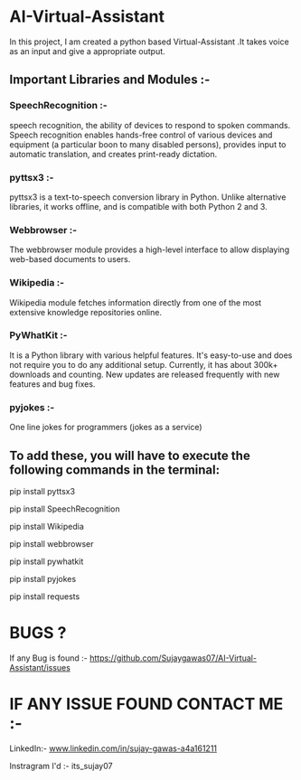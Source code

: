 # AI-Virtual-Assistant
In this project, I am created a  python based Virtual-Assistant .It takes voice as an input and give a appropriate output.

## Important Libraries and Modules :- 

### SpeechRecognition :- 
speech recognition, the ability of devices to respond to spoken commands. Speech recognition enables hands-free control of various devices and equipment (a particular boon to many disabled persons), provides input to automatic translation, and creates print-ready dictation.

### pyttsx3 :- 
pyttsx3 is a text-to-speech conversion library in Python. Unlike alternative libraries, it works offline, and is compatible with both Python 2 and 3.

### Webbrowser :-  
The webbrowser module provides a high-level interface to allow displaying web-based documents to users.

### Wikipedia :- 
Wikipedia module fetches information directly from one of the most extensive knowledge repositories online.

### PyWhatKit :- 
It is a Python library with various helpful features. It's easy-to-use and does not require you to do any additional setup. Currently, it has about 300k+ downloads and counting. New updates are released frequently with new features and bug fixes.

### pyjokes :- 
One line jokes for programmers (jokes as a service)


## To add these, you will have to execute the following commands in the terminal:

pip install pyttsx3

pip install SpeechRecognition

pip install Wikipedia

pip install webbrowser

pip install pywhatkit

pip install pyjokes

pip install requests



# BUGS ?
If any Bug is found :- https://github.com/Sujaygawas07/AI-Virtual-Assistant/issues

# IF ANY ISSUE FOUND CONTACT ME :-
LinkedIn:- www.linkedin.com/in/sujay-gawas-a4a161211

Instragram I'd :- its_sujay07

